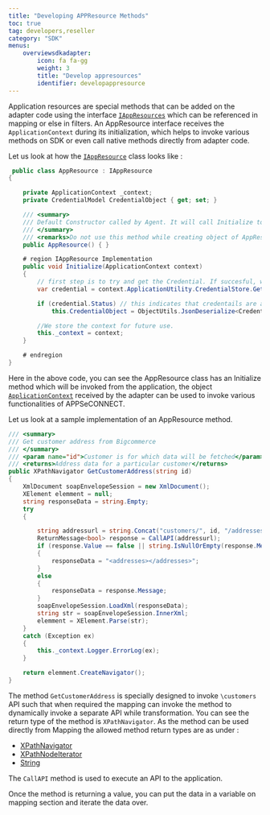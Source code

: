 ```yaml
---
title: "Developing APPResource Methods"
toc: true
tag: developers,reseller
category: "SDK"
menus:
    overviewsdkadapter: 
        icon: fa fa-gg
        weight: 3
        title: "Develop appresources"
        identifier: developappresource    
---
```

Application resources are special methods that can be added on the adapter code using the interface [`IAppResources`](http://isdn.appseconnect.com/html/10297E4C.htm) which can 
be referenced in mapping or else in filters. An AppResource interface receives the `ApplicationContext` during its 
initialization, which helps to invoke various methods on SDK or even call native methods directly from 
adapter code. 

Let us look at how the [`IAppResource`](http://isdn.appseconnect.com/html/3C4C3144.htm) class looks like : 

```csharp
 public class AppResource : IAppResource
{

    private ApplicationContext _context;
    private CredentialModel CredentialObject { get; set; }

    /// <summary>
    /// Default Constructor called by Agent. It will call Initialize to pass Application context
    /// </summary>
    /// <remarks>Do not use this method while creating object of AppResource inside the adapter, as you will find ApplicationContext to null</remarks>
    public AppResource() { }

    # region IAppResource Implementation
    public void Initialize(ApplicationContext context)
    {
        // first step is to try and get the Credential. If succesful, we store it in object cache, so that every function does not need to get it.
        var credential = context.ApplicationUtility.CredentialStore.GetConnectionDetails();

        if (credential.Status) // this indicates that credentails are already saved in configuration, and we can get its value
            this.CredentialObject = ObjectUtils.JsonDeserialize<CredentialModel>(credential.Value);

        //We store the context for future use.
        this._context = context;
    }

    # endregion
}
```

Here in the above code, you can see the AppResource class has an Initialize method which will be invoked from the application, 
the object [`ApplicationContext`](http://isdn.appseconnect.com/html/10297E4C.htm) received by the adapter can be used to invoke various functionalities of APPSeCONNECT. 

Let us look at a sample implementation of an AppResource method. 

```csharp
/// <summary>
/// Get customer address from Bigcommerce
/// </summary>
/// <param name="id">Customer is for which data will be fetched</param>
/// <returns>Address data for a particular customer</returns>
public XPathNavigator GetCustomerAddress(string id)
{
    XmlDocument soapEnvelopeSession = new XmlDocument();
    XElement elemment = null;
    string responseData = string.Empty;
    try
    {

        string addressurl = string.Concat("customers/", id, "/addresses.xml");
        ReturnMessage<bool> response = CallAPI(addressurl);
        if (response.Value == false || string.IsNullOrEmpty(response.Message))
        {
            responseData = "<addresses></addresses>";
        }
        else
        {
            responseData = response.Message;
        }
        soapEnvelopeSession.LoadXml(responseData);
        string str = soapEnvelopeSession.InnerXml;
        elemment = XElement.Parse(str);
    }
    catch (Exception ex)
    {
        this._context.Logger.ErrorLog(ex);
    }

    return elemment.CreateNavigator();
}
```

The method `GetCustomerAddress` is specially designed to invoke `\customers` API such that when required the 
mapping can invoke the method to dynamically invoke a separate API while transformation. You can see the 
return type of the method is `XPathNavigator`. As the method can be used directly from Mapping the allowed method 
return types are as under : 

- [XPathNavigator](https://docs.microsoft.com/en-us/dotnet/api/system.xml.xpath.xpathnavigator?view=netframework-4.7.2)
- [XPathNodeIterator](https://docs.microsoft.com/en-us/dotnet/api/system.xml.xpath.xpathnodeiterator?view=netframework-4.7.2)
- [String](https://docs.microsoft.com/en-us/dotnet/api/system.string)

The `CallAPI` method is used to execute an API to the application.

Once the method is returning a value, you can put the data in a variable on mapping section and iterate the data over. 
